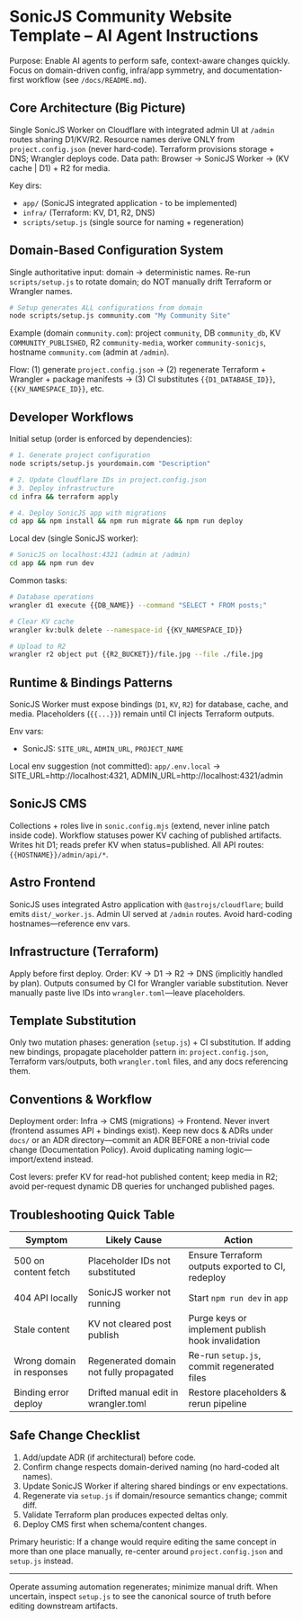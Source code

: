 # SonicJS Community Website Template – AI Agent Instructions

Purpose: Enable AI agents to perform safe, context-aware changes quickly. Focus on domain-driven config, infra/app symmetry, and documentation-first workflow (see `/docs/README.md`).

## Core Architecture (Big Picture)
Single SonicJS Worker on Cloudflare with integrated admin UI at `/admin` routes sharing D1/KV/R2. Resource names derive ONLY from `project.config.json` (never hard‑code). Terraform provisions storage + DNS; Wrangler deploys code. Data path: Browser → SonicJS Worker → (KV cache | D1) + R2 for media.

Key dirs:
- `app/` (SonicJS integrated application - to be implemented)
- `infra/` (Terraform: KV, D1, R2, DNS)
- `scripts/setup.js` (single source for naming + regeneration)

## Domain-Based Configuration System
Single authoritative input: domain → deterministic names. Re-run `scripts/setup.js` to rotate domain; do NOT manually drift Terraform or Wrangler names.

```bash
# Setup generates ALL configurations from domain
node scripts/setup.js community.com "My Community Site"
```

Example (domain `community.com`): project `community`, DB `community_db`, KV `COMMUNITY_PUBLISHED`, R2 `community-media`, worker `community-sonicjs`, hostname `community.com` (admin at `/admin`).

Flow: (1) generate `project.config.json` → (2) regenerate Terraform + Wrangler + package manifests → (3) CI substitutes `{{D1_DATABASE_ID}}`, `{{KV_NAMESPACE_ID}}`, etc.

## Developer Workflows
Initial setup (order is enforced by dependencies):
```bash
# 1. Generate project configuration
node scripts/setup.js yourdomain.com "Description"

# 2. Update Cloudflare IDs in project.config.json
# 3. Deploy infrastructure
cd infra && terraform apply

# 4. Deploy SonicJS app with migrations
cd app && npm install && npm run migrate && npm run deploy
```

Local dev (single SonicJS worker):
```bash
# SonicJS on localhost:4321 (admin at /admin)
cd app && npm run dev
```

Common tasks:
```bash
# Database operations
wrangler d1 execute {{DB_NAME}} --command "SELECT * FROM posts;"

# Clear KV cache
wrangler kv:bulk delete --namespace-id {{KV_NAMESPACE_ID}}

# Upload to R2
wrangler r2 object put {{R2_BUCKET}}/file.jpg --file ./file.jpg
```

## Runtime & Bindings Patterns
SonicJS Worker must expose bindings (`D1`, `KV`, `R2`) for database, cache, and media. Placeholders (`{{...}}`) remain until CI injects Terraform outputs.

Env vars:
- SonicJS: `SITE_URL`, `ADMIN_URL`, `PROJECT_NAME`

Local env suggestion (not committed):
`app/.env.local` → SITE_URL=http://localhost:4321, ADMIN_URL=http://localhost:4321/admin

## SonicJS CMS
Collections + roles live in `sonic.config.mjs` (extend, never inline patch inside code). Workflow statuses power KV caching of published artifacts. Writes hit D1; reads prefer KV when status=published. All API routes: `{{HOSTNAME}}/admin/api/*`.

## Astro Frontend
SonicJS uses integrated Astro application with `@astrojs/cloudflare`; build emits `dist/_worker.js`. Admin UI served at `/admin` routes. Avoid hard-coding hostnames—reference env vars.

## Infrastructure (Terraform)
Apply before first deploy. Order: KV → D1 → R2 → DNS (implicitly handled by plan). Outputs consumed by CI for Wrangler variable substitution. Never manually paste live IDs into `wrangler.toml`—leave placeholders.

## Template Substitution
Only two mutation phases: generation (`setup.js`) + CI substitution. If adding new bindings, propagate placeholder pattern in: `project.config.json`, Terraform vars/outputs, both `wrangler.toml` files, and any docs referencing them.

## Conventions & Workflow
Deployment order: Infra → CMS (migrations) → Frontend. Never invert (frontend assumes API + bindings exist). Keep new docs & ADRs under `docs/` or an ADR directory—commit an ADR BEFORE a non-trivial code change (Documentation Policy). Avoid duplicating naming logic—import/extend instead.

Cost levers: prefer KV for read-hot published content; keep media in R2; avoid per-request dynamic DB queries for unchanged published pages.

## Troubleshooting Quick Table
| Symptom | Likely Cause | Action |
|---------|--------------|--------|
| 500 on content fetch | Placeholder IDs not substituted | Ensure Terraform outputs exported to CI, redeploy |
| 404 API locally | SonicJS worker not running | Start `npm run dev` in `app` |
| Stale content | KV not cleared post publish | Purge keys or implement publish hook invalidation |
| Wrong domain in responses | Regenerated domain not fully propagated | Re-run `setup.js`, commit regenerated files |
| Binding error deploy | Drifted manual edit in wrangler.toml | Restore placeholders & rerun pipeline |

## Safe Change Checklist
1. Add/update ADR (if architectural) before code.
2. Confirm change respects domain-derived naming (no hard-coded alt names).
3. Update SonicJS Worker if altering shared bindings or env expectations.
4. Regenerate via `setup.js` if domain/resource semantics change; commit diff.
5. Validate Terraform plan produces expected deltas only.
6. Deploy CMS first when schema/content changes.

Primary heuristic: If a change would require editing the same concept in more than one place manually, re-center around `project.config.json` and `setup.js` instead.

---
Operate assuming automation regenerates; minimize manual drift. When uncertain, inspect `setup.js` to see the canonical source of truth before editing downstream artifacts.